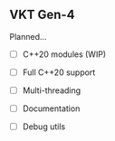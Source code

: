 ## VKT Gen-4

Planned... 

- [ ] C++20 modules (WIP)
- [ ] Full C++20 support
- [ ] Multi-threading
- [ ] Documentation
- [ ] Debug utils

